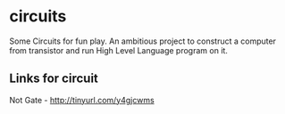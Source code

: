 # circuits
Some Circuits for fun play.
An ambitious project to construct a computer from transistor and run High Level Language program on it.

## Links for circuit

Not Gate - http://tinyurl.com/y4gjcwms
